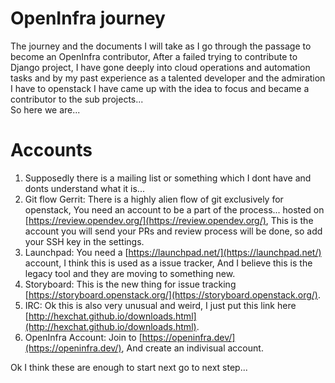# OpenInfra journey
The journey and the documents I will take as I go through the passage to become an OpenInfra contributor, After a failed trying to contribute to Django project, I have gone deeply into cloud operations and automation tasks and by my past experience as a talented developer and the admiration I have to openstack I have came up with the idea to focus and became a contributor to the sub projects...  
So here we are...

# Accounts
1. Supposedly there is a mailing list or something which I dont have and donts understand what it is...  
2. Git flow Gerrit: There is a highly alien flow of git exclusively for openstack, You need an account to be a part of the process... hosted on [https://review.opendev.org/](https://review.opendev.org/), This is the account you will send your PRs and review process will be done, so add your SSH key in the settings.  
3. Launchpad: You need a [https://launchpad.net/](https://launchpad.net/) account, I think this is used as a issue tracker, And I believe this is the legacy tool and they are moving to something new.
4. Storyboard: This is the new thing for issue tracking [https://storyboard.openstack.org/](https://storyboard.openstack.org/).
5. IRC: Ok this is also very unusual and weird, I just put this link here [http://hexchat.github.io/downloads.html](http://hexchat.github.io/downloads.html).
6. OpenInfra Account: Join to [https://openinfra.dev/](https://openinfra.dev/), And create an indivisual account.

Ok I think these are enough to start next go to next step...
